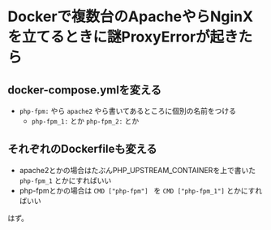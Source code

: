 # Dockerで複数台のApacheやらNginXを立てるときに謎ProxyErrorが起きたら

## docker-compose.ymlを変える
+ `php-fpm:` やら `apache2` やら書いてあるところに個別の名前をつける 
    + `php-fpm_1:` とか `php-fpm_2:` とか

## それぞれのDockerfileも変える
+ apache2とかの場合はたぶんPHP_UPSTREAM_CONTAINERを上で書いた `php-fpm_1` とかにすればいい
+ php-fpmとかの場合は `CMD ["php-fpm"] ` を `CMD ["php-fpm_1"]` とかにすればいい


はず。
